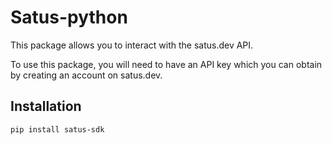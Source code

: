 # Satus-python

This package allows you to interact with the satus.dev API.

To use this package, you will need to have an API key which you can obtain by creating an account on satus.dev.

## Installation

```
pip install satus-sdk
```
